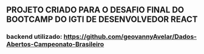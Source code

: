 ## PROJETO CRIADO PARA O DESAFIO FINAL DO BOOTCAMP DO IGTI DE DESENVOLVEDOR REACT

### backend utilizado: https://github.com/geovannyAvelar/Dados-Abertos-Campeonato-Brasileiro